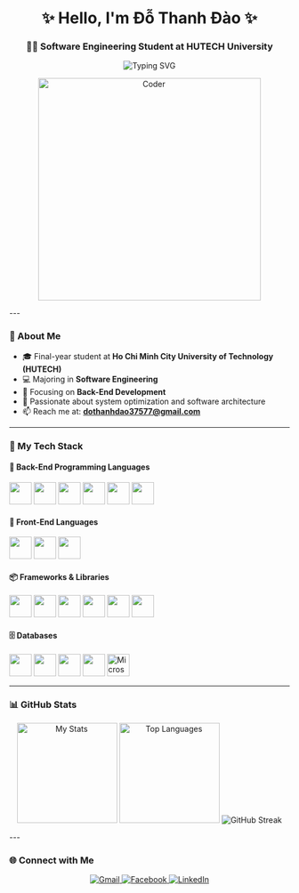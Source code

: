 <h1 align="center">✨ Hello, I'm Đỗ Thanh Đào ✨</h1>
<h3 align="center">👨‍💻 Software Engineering Student at HUTECH University</h3>

<p align="center">
  <img src="https://readme-typing-svg.demolab.com?font=Fira+Code&size=22&pause=1000&center=true&vCenter=true&width=500&lines=Back-End+Developer+in+the+making;Software+Engineering+Student;Love+learning+and+building+things" alt="Typing SVG" />
</p>

<p align="center">
<img src="https://media.giphy.com/media/qgQUggAC3Pfv687qPC/giphy.gif" alt="Coder" width="400"/>

</p>
---

### 🚀 About Me

- 🎓 Final-year student at **Ho Chi Minh City University of Technology (HUTECH)**
- 💻 Majoring in **Software Engineering**
- 🔧 Focusing on **Back-End Development**
- 🧠 Passionate about system optimization and software architecture
- 📫 Reach me at: **dothanhdao37577@gmail.com**

---

### 🧠 My Tech Stack

#### 🔧 Back-End Programming Languages
<p align="left">
  <img src="https://cdn.jsdelivr.net/gh/devicons/devicon/icons/c/c-original.svg" height="40" />
  <img src="https://cdn.jsdelivr.net/gh/devicons/devicon/icons/csharp/csharp-original.svg" height="40" />
  <img src="https://cdn.jsdelivr.net/gh/devicons/devicon/icons/java/java-original.svg" height="40" />
  <img src="https://cdn.jsdelivr.net/gh/devicons/devicon/icons/dart/dart-original.svg" height="40" />
  <img src="https://cdn.jsdelivr.net/gh/devicons/devicon/icons/php/php-original.svg" height="40" />
  <img src="https://cdn.jsdelivr.net/gh/devicons/devicon/icons/python/python-original.svg" height="40" />
</p>

#### 🎨 Front-End Languages
<p align="left">
  <img src="https://cdn.jsdelivr.net/gh/devicons/devicon/icons/html5/html5-original.svg" height="40" />
  <img src="https://cdn.jsdelivr.net/gh/devicons/devicon/icons/css3/css3-original.svg" height="40" />
  <img src="https://cdn.jsdelivr.net/gh/devicons/devicon/icons/javascript/javascript-original.svg" height="40" />
</p>

#### 📦 Frameworks & Libraries
<p align="left">
  <img src="https://cdn.jsdelivr.net/gh/devicons/devicon/icons/react/react-original.svg" height="40" />
  <img src="https://cdn.jsdelivr.net/gh/devicons/devicon/icons/spring/spring-original.svg" height="40" />
  <img src="https://cdn.simpleicons.org/laravel/FF2D20" height="40" />
  <img src="https://cdn.jsdelivr.net/gh/devicons/devicon/icons/flutter/flutter-original.svg" height="40" />
  <img src="https://cdn.jsdelivr.net/gh/devicons/devicon/icons/express/express-original.svg" height="40" />
  <img src="https://cdn.jsdelivr.net/gh/devicons/devicon/icons/dot-net/dot-net-original.svg" height="40" />
</p>

#### 🗄️ Databases
<p align="left">
  <img src="https://cdn.jsdelivr.net/gh/devicons/devicon/icons/mysql/mysql-original.svg" height="40" />
  <img src="https://cdn.jsdelivr.net/gh/devicons/devicon/icons/sqlite/sqlite-original.svg" height="40" />
  <img src="https://cdn.jsdelivr.net/gh/devicons/devicon/icons/mongodb/mongodb-original.svg" height="40" />
  <img src="https://cdn.jsdelivr.net/gh/devicons/devicon/icons/firebase/firebase-plain.svg" height="40" />
  <img src="https://img.icons8.com/color/48/microsoft-sql-server.png" height="40" title="Microsoft SQL Server"/>
</p>

---

### 📊 GitHub Stats

<p align="center">
  <img src="https://github-readme-stats.vercel.app/api?username=peach2003&show_icons=true&count_private=true&hide_title=true&theme=radical&hide=prs&border_radius=10&card_width=400" alt="My Stats" height="180"/>
  <img src="https://github-readme-stats.vercel.app/api/top-langs/?username=peach2003&layout=compact&theme=radical&border_radius=10&card_width=400" alt="Top Languages" height="180"/>
  <img src="https://github-readme-streak-stats.herokuapp.com/?user=peach2003&theme=tokyonight&border_radius=10" alt="GitHub Streak" />
</p>
---

### 🌐 Connect with Me
<p align="center">
  <a href="mailto:dothanhdao375772@gmail.com">
    <img src="https://img.shields.io/badge/Gmail-%23FF4C4C?style=for-the-badge&logo=gmail&logoColor=white&labelColor=FF7F50" alt="Gmail"/>
  </a>
  <a href="https://www.facebook.com/ThanhDao2604/">
    <img src="https://img.shields.io/badge/Facebook-%233B5998?style=for-the-badge&logo=facebook&logoColor=white&labelColor=00C6FF" alt="Facebook"/>
  </a>
  <a href="https://www.linkedin.com/in/đào-đỗ-thanh-051610357">
    <img src="https://img.shields.io/badge/LinkedIn-%230A66C2?style=for-the-badge&logo=linkedin&logoColor=white&labelColor=7F00FF" alt="LinkedIn"/>
  </a>
</p>


